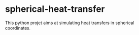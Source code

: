 # spherical-heat-transfer
This python projet aims at simulating heat transfers in spherical coordinates. 
